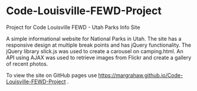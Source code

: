 # Code-Louisville-FEWD-Project
Project for Code Louisville FEWD - Utah Parks Info Site

A simple informational website for National Parks in Utah. The site has a responsive design at multiple break points and has jQuery functionality. The jQuery library slick.js was used to create a carousel on camping.html. An API using AJAX was used to retrieve images from Flickr and create a gallery of recent photos.

To view the site on GitHub pages use https://margrahaw.github.io/Code-Louisville-FEWD-Project . 
